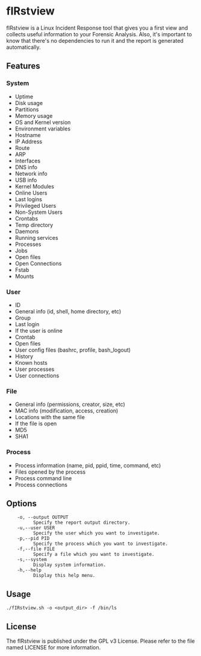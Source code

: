 # fIRstview

fIRstview is a Linux Incident Response tool that gives you a first view and collects useful information to your Forensic Analysis. Also, it's important to know that there's no dependencies to run it and the report is generated automatically.

## **Features**

### System

- Uptime
- Disk usage
- Partitions
- Memory usage
- OS and Kernel version
- Environment variables
- Hostname
- IP Address
- Route
- ARP
- Interfaces
- DNS info
- Network info
- USB info
- Kernel Modules
- Online Users
- Last logins
- Privileged Users
- Non-System Users
- Crontabs
- Temp directory
- Daemons
- Running services
- Processes
- Jobs
- Open files
- Open Connections
- Fstab
- Mounts

### User

- ID
- General info (id, shell, home directory, etc)
- Group
- Last login
- If the user is online
- Crontab
- Open files
- User config files (bashrc, profile, bash_logout)
- History
- Known hosts
- User processes
- User connections

### File

- General info (permissions, creator, size, etc)
- MAC info (modification, access, creation)
- Locations with the same file
- If the file is open
- MD5
- SHA1

### Process

- Process information (name, pid, ppid, time, command, etc)
- Files opened by the process
- Process command line
- Process connections

## **Options**

```
    -o, --output OUTPUT
          Specify the report output directory.
    -u,--user USER     
          Specify the user which you want to investigate.
    -p,--pid PID      
          Specify the process which you want to investigate.
    -f,--file FILE
          Specify a file which you want to investigate.
    -s,--system
          Display system information.
    -h,--help          
          Display this help menu.
```

## **Usage**

```
./fIRstview.sh -o <output_dir> -f /bin/ls
```

## **License**

The fIRstview is published under the GPL v3 License. Please refer to the file named LICENSE for more information.
